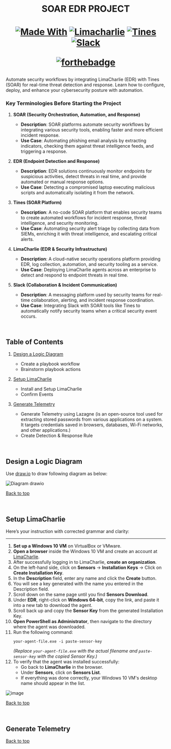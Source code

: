 <h1 align="center">SOAR EDR PROJECT</h1>

<h1 align="center">
  
[![Made With](https://img.shields.io/badge/Made%20With-6aff08)](http://www.firsttimersonly.com/)
[![Limacharlie](https://img.shields.io/badge/Limacharlie-3e8dc9)](http://www.firsttimersonly.com/)
[![Tines](https://img.shields.io/badge/Tines-383741)](http://www.firsttimersonly.com/)
[![Slack](https://img.shields.io/badge/Slack-35b881)](http://www.firsttimersonly.com/)

[![forthebadge](http://forthebadge.com/images/badges/built-with-love.svg)](http://forthebadge.com)

</h1>

Automate security workflows by integrating LimaCharlie (EDR) with Tines (SOAR) for real-time threat detection and response. Learn how to configure, deploy, and enhance your cybersecurity posture with automation.
<br>
### **Key Terminologies Before Starting the Project**  

1. **SOAR (Security Orchestration, Automation, and Response)**  
   - **Description**: SOAR platforms automate security workflows by integrating various security tools, enabling faster and more efficient incident response.  
   - **Use Case**: Automating phishing email analysis by extracting indicators, checking them against threat intelligence feeds, and triggering a response.  

2. **EDR (Endpoint Detection and Response)**  
   - **Description**: EDR solutions continuously monitor endpoints for suspicious activities, detect threats in real time, and provide automated or manual response options.  
   - **Use Case**: Detecting a compromised laptop executing malicious scripts and automatically isolating it from the network.  

3. **Tines (SOAR Platform)**  
   - **Description**: A no-code SOAR platform that enables security teams to create automated workflows for incident response, threat intelligence, and security monitoring.  
   - **Use Case**: Automating security alert triage by collecting data from SIEMs, enriching it with threat intelligence, and escalating critical alerts.  

4. **LimaCharlie (EDR & Security Infrastructure)**  
   - **Description**: A cloud-native security operations platform providing EDR, log collection, automation, and security tooling as a service.  
   - **Use Case**: Deploying LimaCharlie agents across an enterprise to detect and respond to endpoint threats in real time.  

5. **Slack (Collaboration & Incident Communication)**  
   - **Description**: A messaging platform used by security teams for real-time collaboration, alerting, and incident response coordination.  
   - **Use Case**: Integrating Slack with SOAR tools like Tines to automatically notify security teams when a critical security event occurs.

<br>

## Table of Contents
1. [Design a Logic Diagram](#design-a-logic-diagram)
   - Create a playbook workflow
   - Brainstorm playbook actions
     
2. [Setup LimaCharlie](#setup-limacharlie)
   - Install and Setup LimaCharlie
   - Confirm Events

3. [Generate Telemetry](#generate-telemetry)
   - Generate Telemetry using Lazagne (is an open-source tool used for extracting stored passwords from various applications on a system. It targets credentials saved in browsers, databases, Wi-Fi networks, and other applications.)
   - Create Detection & Response Rule

<br>

## Design a Logic Diagram
Use [draw.io](https://app.diagrams.net/) to draw following diagram as below:

![Diagram drawio](https://github.com/user-attachments/assets/d647cac5-31c9-419b-9d55-947da5348a70)

[Back to top](#table-of-contents)

<br>

## Setup LimaCharlie
Here’s your instruction with corrected grammar and clarity:

---

1. **Set up a Windows 10 VM** on VirtualBox or VMware.  
2. **Open a browser** inside the Windows 10 VM and create an account at [LimaCharlie](https://app.limacharlie.io/).  
3. After successfully logging in to LimaCharlie, **create an organization**.  
4. On the left-hand side, click on **Sensors** → **Installation Keys** → Click on **Create Installation Key**.  
5. In the **Description** field, enter any name and click the **Create** button.  
6. You will see a key generated with the name you entered in the Description field.  
7. Scroll down on the same page until you find **Sensors Download**.  
8. Under **EDR**, right-click on **Windows 64-bit**, copy the link, and paste it into a new tab to download the agent.  
9. Scroll back up and copy the **Sensor Key** from the generated Installation Key.  
10. **Open PowerShell as Administrator**, then navigate to the directory where the agent was downloaded.  
11. Run the following command:  
    ```
    your-agent-file.exe -i paste-sensor-key
    ```
    *(Replace `your-agent-file.exe` with the actual filename and `paste-sensor-key` with the copied Sensor Key.)*  
12. To verify that the agent was installed successfully:  
    - Go back to **LimaCharlie** in the browser.  
    - Under **Sensors**, click on **Sensors List**.  
    - If everything was done correctly, your Windows 10 VM's desktop name should appear in the list.  

![image](https://github.com/user-attachments/assets/3fe33cf6-51f7-4865-8181-decd75f0642c)


[Back to top](#table-of-contents)

<br>

## Generate Telemetry


[Back to top](#table-of-contents)



